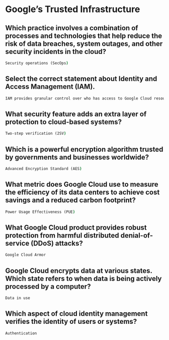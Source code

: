 # Google’s Trusted Infrastructure
## Which practice involves a combination of processes and technologies that help reduce the risk of data breaches, system outages, and other security incidents in the cloud?
```cmd
Security operations (SecOps)
```
## Select the correct statement about Identity and Access Management (IAM).
```cmd
IAM provides granular control over who has access to Google Cloud resources and what they can do with those resources.
```
## What security feature adds an extra layer of protection to cloud-based systems?
```cmd
Two-step verification (2SV)
```
## Which is a powerful encryption algorithm trusted by governments and businesses worldwide?
```cmd
Advanced Encryption Standard (AES)
```
## What metric does Google Cloud use to measure the efficiency of its data centers to achieve cost savings and a reduced carbon footprint?
```cmd
Power Usage Effectiveness (PUE)
```
## What Google Cloud product provides robust protection from harmful distributed denial-of-service (DDoS) attacks?
```cmd
Google Cloud Armor
```
## Google Cloud encrypts data at various states. Which state refers to when data is being actively processed by a computer?
```cmd
Data in use
```
## Which aspect of cloud identity management verifies the identity of users or systems?
```cmd
Authentication
```
